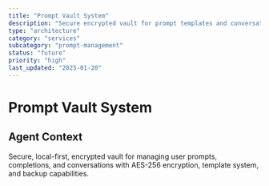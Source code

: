 ```yaml
---
title: "Prompt Vault System"
description: "Secure encrypted vault for prompt templates and conversation history management"
type: "architecture"
category: "services"
subcategory: "prompt-management"
status: "future"
priority: "high"
last_updated: "2025-01-20"
---
```


# Prompt Vault System

## Agent Context
Secure, local-first, encrypted vault for managing user prompts, completions, and conversations with AES-256 encryption, template system, and backup capabilities.
